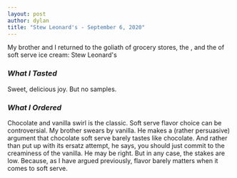 ```yaml
---
layout: post
author: dylan
title: "Stew Leonard's - September 6, 2020"
---
```

My brother and I returned to the goliath of grocery stores, the , and the  of soft serve ice cream: Stew Leonard's

### *What I Tasted*
Sweet, delicious joy. But no samples.

### *What I Ordered*
Chocolate and vanilla swirl is the classic. Soft serve flavor choice can be controversial. My brother swears by vanilla. He makes a (rather persuasive) argument that chocolate soft serve barely tastes like chocolate. And rather than put up with its ersatz attempt, he says, you should just commit to the creaminess of the vanilla. He may be right. But in any case, the stakes are low. Because, as I have argued previously, flavor barely matters when it comes to soft serve.
